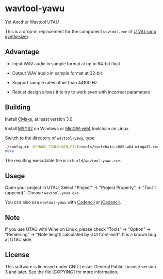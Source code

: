 wavtool-yawu
============

Yet Another Wavtool UTAU

This is a drop-in replacement for the component `wavtool.exe` of [UTAU song synthesizer](http://utau2008.web.fc2.com/).

## Advantage

- Input WAV audio in sample format at up to 64-bit float

- Output WAV audio in sample format at 32-bit

- Support sample rates other than 44100 Hz

- Robust design allows it to try to work even with incorrect parameters

## Building

Install [CMake](http://www.cmake.org/), at least version 3.0.

Install [MSYS2](https://msys2.github.io) on Windows or [MinGW-w64](http://mingw-w64.org/) toolchain on Linux.

Switch to the directory of `wavtool-yawu`, type:

```bash
./configure -DCMAKE_TOOLCHAIN_FILE=tools/toolchain-i686-w64-mingw32.cmake -DCMAKE_EXE_LINKER_FLAGS=-static
make
```

The resulting executable file is in `build/wavtool-yawu.exe`.

## Usage

Open your project in UTAU, Select "Project" -> "Project Property" -> "Tool 1 (append)". Choose `wavtool-yawu.exe`.

You can also use `wavtool-yawu` with [Cadencii](http://osdn.jp/projects/cadencii/) or [jCadencii](https://packages.debian.org/sid/main/jcadencii).

## Note

If you use UTAU with Wine on Linux, please check "Tools" -> "Option" -> "Rendering" -> "Note length calculated by GUI front-end". It is a known bug at UTAU side.

## License

This software is licensed under GNU Lesser General Public License version 3 and later. See the file [COPYING] for more information.

